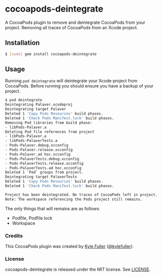 # cocoapods-deintegrate

A CocoaPods plugin to remove and deintegrate CocoaPods from your project.
Removing all traces of CocoaPods from an Xcode project.

## Installation

```bash
$ [sudo] gem install cocoapods-deintegrate
```

## Usage

Running `pod deintegrate` will deintegrate your Xcode project from
CocoaPods. Before running you should ensure you have a backup of your project.

```bash
$ pod deintegrate
Deintegrating Palaver.xcodeproj
Deintegrating target Palaver
Deleted 1 'Copy Pods Resources' build phases.
Deleted 1 'Check Pods Manifest.lock' build phases.
Removing Pod libraries from build phase:
- libPods-Palaver.a
Deleting Pod file references from project
- libPods-Palaver.a
- libPods-PalaverTests.a
- Pods-Palaver.debug.xcconfig
- Pods-Palaver.release.xcconfig
- Pods-Palaver.ad hoc.xcconfig
- Pods-PalaverTests.debug.xcconfig
- Pods-PalaverTests.release.xcconfig
- Pods-PalaverTests.ad hoc.xcconfig
Deleted 1 `Pod` groups from project.
Deintegrating target PalaverTests
Deleted 1 'Copy Pods Resources' build phases.
Deleted 1 'Check Pods Manifest.lock' build phases.

Project has been deintegrated. No traces of CocoaPods left in project.
Note: The workspace referencing the Pods project still remains.
```

The only things that will remains are as follows:

- Podfile, Podfile.lock
- Workspace

### Credits

This CocoaPods plugin was created by [Kyle Fuller](http://kylefuller.co.uk/)
([@kylefuller](https://twitter.com/kylefuller)).

### License

cocoapods-deintegrate is released under the MIT license. See [LICENSE](LICENSE).
